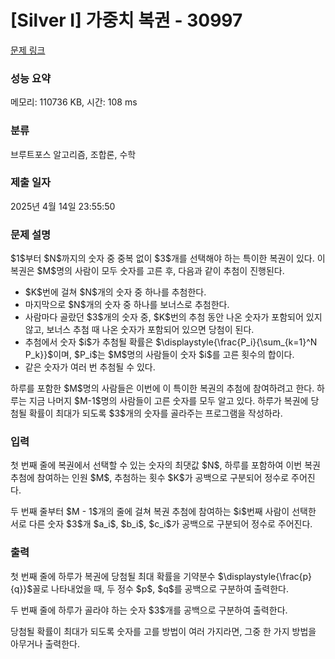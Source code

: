 # [Silver I] 가중치 복권 - 30997 

[문제 링크](https://www.acmicpc.net/problem/30997) 

### 성능 요약

메모리: 110736 KB, 시간: 108 ms

### 분류

브루트포스 알고리즘, 조합론, 수학

### 제출 일자

2025년 4월 14일 23:55:50

### 문제 설명

<p>$1$부터 $N$까지의 숫자 중 중복 없이 $3$개를 선택해야 하는 특이한 복권이 있다. 이 복권은 $M$명의 사람이 모두 숫자를 고른 후, 다음과 같이 추첨이 진행된다.</p>

<ul>
	<li>$K$번에 걸쳐 $N$개의 숫자 중 하나를 추첨한다.</li>
	<li>마지막으로 $N$개의 숫자 중 하나를 보너스로 추첨한다.</li>
	<li>사람마다 골랐던 $3$개의 숫자 중, $K$번의 추첨 동안 나온 숫자가 포함되어 있지 않고, 보너스 추첨 때 나온 숫자가 포함되어 있으면 당첨이 된다.</li>
	<li>추첨에서 숫자 $i$가 추첨될 확률은 $\displaystyle{\frac{P_i}{\sum_{k=1}^N P_k}}$이며, $P_i$는 $M$명의 사람들이 숫자 $i$를 고른 횟수의 합이다.</li>
	<li>같은 숫자가 여러 번 추첨될 수 있다.</li>
</ul>

<p>하루를 포함한 $M$명의 사람들은 이번에 이 특이한 복권의 추첨에 참여하려고 한다. 하루는 지금 나머지 $M-1$명의 사람들이 고른 숫자를 모두 알고 있다. 하루가 복권에 당첨될 확률이 최대가 되도록 $3$개의 숫자를 골라주는 프로그램을 작성하라.</p>

### 입력 

 <p>첫 번째 줄에 복권에서 선택할 수 있는 숫자의 최댓값 $N$, 하루를 포함하여 이번 복권 추첨에 참여하는 인원 $M$, 추첨하는 횟수 $K$가 공백으로 구분되어 정수로 주어진다.</p>

<p>두 번째 줄부터 $M - 1$개의 줄에 걸쳐 복권 추첨에 참여하는 $i$번째 사람이 선택한 서로 다른 숫자 $3$개 $a_i$, $b_i$, $c_i$가 공백으로 구분되어 정수로 주어진다.</p>

### 출력 

 <p>첫 번째 줄에 하루가 복권에 당첨될 최대 확률을 기약분수 $\displaystyle{\frac{p}{q}}$꼴로 나타내었을 때, 두 정수 $p$, $q$를 공백으로 구분하여 출력한다.</p>

<p>두 번째 줄에 하루가 골라야 하는 숫자 $3$개를 공백으로 구분하여 출력한다.</p>

<p>당첨될 확률이 최대가 되도록 숫자를 고를 방법이 여러 가지라면, 그중 한 가지 방법을 아무거나 출력한다.</p>

